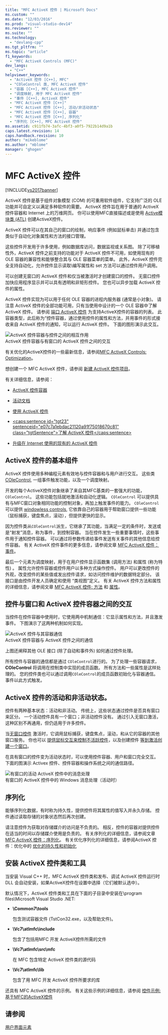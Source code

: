 ```yaml
---
title: "MFC ActiveX 控件 | Microsoft Docs"
ms.custom: ""
ms.date: "12/03/2016"
ms.prod: "visual-studio-dev14"
ms.reviewer: ""
ms.suite: ""
ms.technology: 
  - "devlang-cpp"
ms.tgt_pltfrm: ""
ms.topic: "article"
f1_keywords: 
  - "MFC ActiveX Controls (MFC)"
dev_langs: 
  - "C++"
helpviewer_keywords: 
  - "ActiveX 控件 [C++], MFC"
  - "COleControl 类, MFC ActiveX 控件"
  - "容器 [C++], MFC ActiveX 控件"
  - "调度映射, 用于 MFC ActiveX 控件"
  - "事件 [C++], ActiveX 控件"
  - "MFC ActiveX 控件 [C++]"
  - "MFC ActiveX 控件 [C++], 活动/非活动状态"
  - "MFC ActiveX 控件 [C++], 容器"
  - "MFC ActiveX 控件 [C++], 序列化"
  - "序列化 [C++], MFC ActiveX 控件"
ms.assetid: c911fb74-3afc-4bf3-a0f5-7922b14d9a1b
caps.latest.revision: 14
caps.handback.revision: 10
author: "mikeblome"
ms.author: "mblome"
manager: "ghogen"
---
```

# MFC ActiveX 控件
[!INCLUDE[vs2017banner](../assembler/inline/includes/vs2017banner.md)]

ActiveX 控件是基于组件对象模型 \(COM\) 的可重用软件组件，它支持广泛的 OLE 功能并可自定义以满足多种软件的需要。  ActiveX 控件旨在用于普通的 ActiveX 控件容器和 Internet 上的万维网页。  你可以使用MFC直接描述或是使用 [Active模块类 \(ATL\)](../atl/active-template-library-atl-concepts.md) 创建ActiveX控件。  
  
 ActiveX 控件可以在其自己的窗口的绘制，响应事件 \(例如鼠标单击\) 并通过包含类似于自动化对象属性和方法的接口管理。  
  
 这些控件开发用于许多使用，例如数据库访问，数据监视或关系图。  除了可移植性外，ActiveX 控件之前支持的功能对于 ActiveX 控件不可用，如使用现有的 OLE 容器的兼容性和能够整合其与 OLE 容器菜单的菜单。  此外，ActiveX 控件完全支持自动化，允许控件显示读取\\编写属性和 set 方法可以通过控件用户调用。  
  
 可以创建无窗口的 ActiveX 控件和仅当被激活时才创建窗口的控件。  无窗口控件加快应用程序显示并可以具有透明和非矩形控件。  您也可以异步加载 ActiveX 控件的属性。  
  
 ActiveX 控件实现为可以用于任何 OLE 容器的进程内服务器 \(通常是小对象\)。  请注意 ActiveX 控件的全部功能可用，只有当使用中设计的一个 OLE 容器中了解 ActiveX 控件。  请参阅 [端口 ActiveX 控件](../mfc/containers-for-activex-controls.md) 为支持ActiveX控件的容器的列表。  此容器类型，此后称为“控件容器，通过使用控件的属性和方法，并用事件的形式接收来自 ActiveX 控件的通知，可以运行 ActiveX 控件。  下面的图形演示此交互。  
  
 ![ActiveX 控件容器与控件之间的相互作用](../mfc/media/vc37221.png "vc37221")  
ActiveX 控件容器与有窗口的 ActiveX 控件之间的交互  
  
 有关优化的ActiveX控件的一些最新信息，请参阅[MFC ActiveX Controls: Optimization](../mfc/mfc-activex-controls-optimization.md)。  
  
 想创建一个 MFC ActiveX 控件，请参阅 [新建 ActiveX 控件项目](../mfc/reference/mfc-activex-control-wizard.md)。  
  
 有关详细信息，请参阅：  
  
-   [ActiveX 控件容器](../mfc/activex-control-containers.md)  
  
-   [活动文档](../mfc/active-documents.md)  
  
-   [使用 ActiveX 控件](../data/ado-rdo/using-activex-controls.md)  
  
-   [\<caps:sentence id\="tgt23" sentenceid\="e07c7a1ebdac21120a91f75018670c81" class\="tgtSentence"\>了解 ActiveX 控件\<\/caps:sentence\>](http://msdn.microsoft.com/library/windows/desktop/ms693753)  
  
-   [升级在 Internet 使用的现有的 ActiveX 控件](../mfc/upgrading-an-existing-activex-control.md)  
  
##  <a name="_core_basic_components_of_an_activex_control"></a> ActiveX 控件的基本组件  
 ActiveX 控件使用多种编程元素有效地与控件容器和与用户进行交互。  这些类[COleControl](../mfc/reference/colecontrol-class.md), 一组事件触发功能，以及一个调度映射。  
  
 开发的每个ActiveX控件对象继承了来自其MFC基类的一套强大的功能，`COleControl`。  这些功能包括就地激活和自动化逻辑。  `COleControl` 可以提供具有与MFC窗口对象相同功能的控制对象，再加上触发事件的能力。  `COleControl` 可以提供 [windowless controls](../mfc/providing-windowless-activation.md), 它依靠自己的容器用于帮助窗口提供一些功能（鼠标捕获，键盘焦点，滚动），但提供更快的显示。  
  
 因为控件类从`COleControl`派生，它继承了其功能，当满足一定的条件时，发送或是“射发”消息，称为事件，到控制容器。  当在控件发生一些重要事情时，这些事件用于通知控件容器。  可以通过将参数传递给事件发送有关事件的其他信息给控件容器。  有关 ActiveX 控件事件的更多信息，请参阅文章 [MFC ActiveX 控件：事件](../mfc/mfc-activex-controls-events.md)。  
  
 最后一个元素为调度映射，用于在用户控件显示函数集 \(调用方法\) 和属性 \(称为特性\) 。  属性允许控件容器或控件用户以多种方式操作控件。  用户可以更改控件的外观，改变控件的某些值或发出控件请求，如访问控件维护的数据特定部分。  该接口是由控件开发人员确定和使用  “类视图”定义。  有关 ActiveX 控件方法和属性的详细信息，请参阅文章 [MFC ActiveX 控件: 方法](../mfc/mfc-activex-controls-methods.md) 和 [属性](../mfc/mfc-activex-controls-properties.md)。  
  
##  <a name="_core_interaction_between_controls_with_windows_and_activex_control_containers"></a> 控件与窗口和 ActiveX 控件容器之间的交互  
 当控件在控件容器中使用时，它使用两中机制通信：它显示属性和方法，并且激发事件。  下图演示了这两种机制如何实现。  
  
 ![ActiveX 控件与其容器通信](../Image/vc37222.gif "vc37222")  
ActiveX 控件容器与 ActiveX 控件之间的通信  
  
 上图还阐释其他 OLE 接口 \(除了自动和事件外\) 如何通过控件处理。  
  
 所有控件与容器的通信都是通过 `COleControl`进行的。  为了处理一些容器请求，**COleControl**  将调用在控制类中实现的成员函数。  所有方法和一些属性是这样处理的。  您的控件类也可以通过调用`COleControl`的成员函数初始化与容器通信。  事件以此方式触发。  
  
##  <a name="_core_active_and_inactive_states_of_an_activex_control"></a> ActiveX 控件的活动和非活动状态。  
 控件有两种基本状态：活动和非活动。  传统上，这些状态通过控件是否具有窗口来区分。  一个活动控件具有一个窗口；非活动控件没有。  通过引入无窗口激活，这种区别不再通用，但仍适用于许多控件。  
  
 当[无窗口控件](../mfc/providing-windowless-activation.md) 激活时，它调用鼠标捕获，键盘焦点，滚动，和从它的容器的其他窗口服务。  你也可以 [提供鼠标交互来控制不活跃控件](../mfc/providing-mouse-interaction-while-inactive.md)，以及创建控件 [等到激活创建一个窗口](../mfc/turning-off-the-activate-when-visible-option.md)。  
  
 在具有窗口的控件变为活动状态时，可以使用控件容器、用户和窗口完全交互。  下面的图演示 Activex 控件、控件容器和操作系统之间的通信路径。  
  
 ![有窗口的活动 ActiveX 控件中的消息处理](../mfc/media/vc37223.png "vc37223")  
有窗口的 ActiveX 控件中的 Windows 消息处理（活动时）  
  
##  <a name="_core_serializing_activex_elements"></a> 序列化  
 能够序列化数据，有时称为持久性，提供控件将其属性的值写入并永久存储。  控件通过读取存储的对象状态然后再次创建。  
  
 请注意控件为获取对存储媒介的访问是不负责的。  相反，控件的容器对提供控件在适当的时间以存储媒介使用是负责的。  有关序列化的详细信息，请参阅文章 [MFC ActiveX 控件：序列化](../mfc/mfc-activex-controls-serializing.md)。  有关优化序列化的详细信息，请参阅ActiveX 控件：优化中的 [优化的持久性和初始化](../mfc/optimizing-persistence-and-initialization.md)  
  
##  <a name="_core_installing_activex_control_classes_and_tools"></a> 安装 ActiveX 控件类和工具  
 当安装 Visual C\+\+ 时，MFC ActiveX 控件类和发布、调试 ActiveX 控件运行时 DLL 会自动安装，如果ActiveX控件在设置中选择（它们被默认选中）。  
  
 默认情况下，ActiveX 控件类和工具在下面的子目录中安装在\\program files\\Microsoft Visual Studio .NET:  
  
-   **\\Common7\\tools**  
  
     包含测试容器文件 \(TstCon32.exe，以及帮助文件\)。  
  
-   **\\Vc7\\atlmfc\\include**  
  
     包含了包括用MFC 开发 ActiveX控件所需的文件  
  
-   **\\Vc7\\atlmfc\\src\\mfc**  
  
     在 MFC 包含特定 ActiveX 控件类的源代码  
  
-   **\\Vc7\\atlmfc\\lib**  
  
     包含了用 MFC 开发 ActiveX 控件所要求的库  
  
 还具有 MFC ActiveX 控件的示例。  有关这些示例的详细信息，请参阅 [控件示例: 基于MFC的ActiveX控件](../top/visual-cpp-samples.md)  
  
## 请参阅  
 [用户界面元素](../mfc/user-interface-elements-mfc.md)